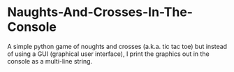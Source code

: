 # Naughts-And-Crosses-In-The-Console
A simple python game of noughts and crosses (a.k.a. tic tac toe) but instead of using a GUI (graphical user interface), I print the graphics out in the console as a multi-line string.
